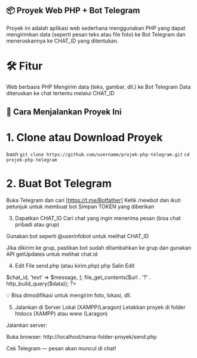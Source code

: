 ## 📦 Proyek Web PHP + Bot Telegram
Proyek ini adalah aplikasi web sederhana menggunakan PHP yang dapat mengirimkan data (seperti pesan teks atau file foto) ke Bot Telegram dan meneruskannya ke CHAT_ID yang ditentukan.

# 🛠️ Fitur
Web berbasis PHP
Mengirim data (teks, gambar, dll.) ke Bot Telegram
Data diteruskan ke chat tertentu melalui CHAT_ID


## 🚀 Cara Menjalankan Proyek Ini
# 1. Clone atau Download Proyek
bash
`git clone https://github.com/username/projek-php-telegram.git`
`cd projek-php-telegram`

# 2. Buat Bot Telegram
Buka Telegram dan cari [https://t.me/Botfather]
Ketik /newbot dan ikuti petunjuk untuk membuat bot
Simpan TOKEN yang diberikan

3. Dapatkan CHAT_ID
Cari chat yang ingin menerima pesan (bisa chat pribadi atau grup)

Gunakan bot seperti @userinfobot untuk melihat CHAT_ID

Jika dikirim ke grup, pastikan bot sudah ditambahkan ke grup dan gunakan API getUpdates untuk melihat chat.id

4. Edit File send.php (atau kirim.php)
php
Salin
Edit
<?php
$token = "ISI_DENGAN_TOKEN_BOT";
$chat_id = "ISI_DENGAN_CHAT_ID";
$message = "Halo dari web PHP!";

$url = "https://api.telegram.org/bot$token/sendMessage";
$data = [
    'chat_id' => $chat_id,
    'text' => $message,
];

file_get_contents($url . '?' . http_build_query($data));
?>
💡 Bisa dimodifikasi untuk mengirim foto, lokasi, dll.

5. Jalankan di Server Lokal (XAMPP/Laragon)
Letakkan proyek di folder htdocs (XAMPP) atau www (Laragon)

Jalankan server:

Buka browser: http://localhost/nama-folder-proyek/send.php

Cek Telegram — pesan akan muncul di chat!


